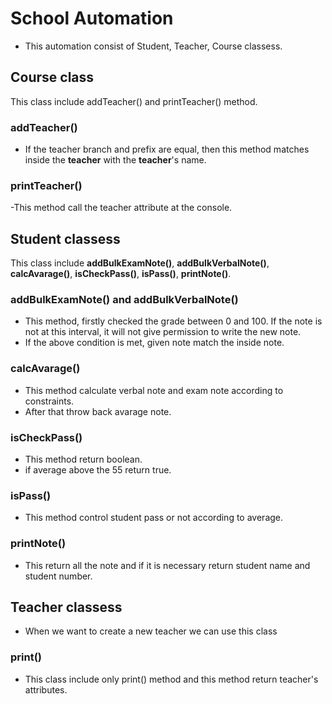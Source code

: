 # School Automation

- This automation consist of Student, Teacher, Course classess.

## Course class
This class include addTeacher() and printTeacher() 
method.

### addTeacher()
- If the teacher branch and prefix are equal, then this method matches inside the **teacher** with the **teacher**'s name.

### printTeacher()
-This method call the teacher attribute  at the console.


## Student classess

This class include **addBulkExamNote()**, **addBulkVerbalNote()**, **calcAvarage()**, **isCheckPass()**, **isPass()**, **printNote()**.


### addBulkExamNote() and addBulkVerbalNote()
- This method, firstly checked the grade between 0 and 100. If the note is not at this interval, it will not give permission to write the new note.
- If the above condition is met, given note match the inside note.

### calcAvarage()

- This method calculate verbal note and exam note according to constraints.
- After that throw back avarage note.

### isCheckPass()
- This method return boolean.
- if average above the 55 return true.

### isPass()
- This method control student  pass or not according to average.

### printNote()
- This return all the note and if it is necessary return student  name and student number.


## Teacher classess
- When we want to create a new teacher we can use this class

### print()
- This class include only print() method and this method return teacher's attributes.
